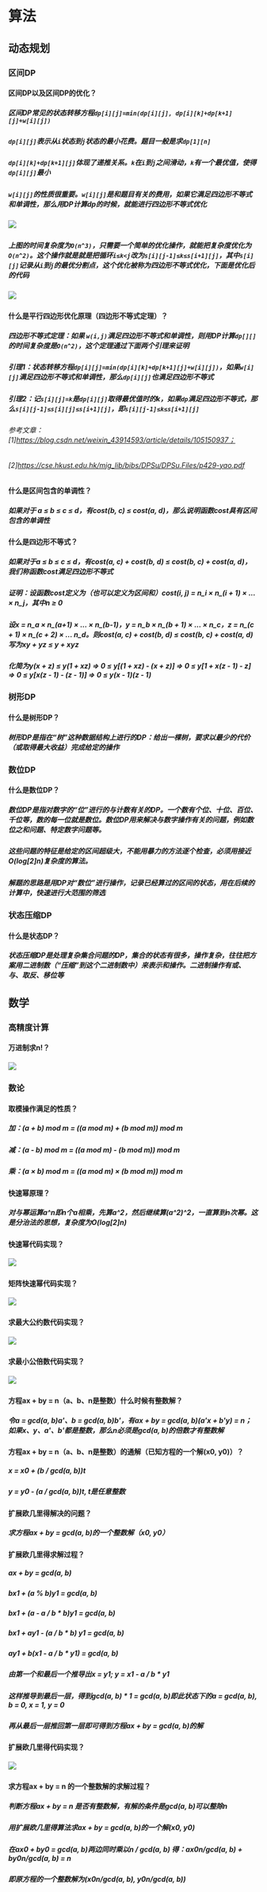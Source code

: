 # 算法

## 动态规划

### 区间DP

#### 区间DP以及区间DP的优化？

##### 区间DP常见的状态转移方程`dp[i][j]=min(dp[i][j], dp[i][k]+dp[k+1][j]+w[i][j])`

##### `dp[i][j]`表示从`i`状态到`j`状态的最小花费。题目一般是求`dp[1][n]`

##### `dp[i][k]+dp[k+1][j]`体现了递推关系。`k`在`i`到`j`之间滑动，`k`有一个最优值，使得`dp[i][j]`最小

##### `w[i][j]`的性质很重要。`w[i][j]`是和题目有关的费用，如果它满足四边形不等式和单调性，那么用DP计算dp的时候，就能进行四边形不等式优化

##### ![](https://gitee.com/mr-peng2333/image-storage/raw/master/img/20211113161131.png)

##### 上图的时间复杂度为`O(n^3)`，只需要一个简单的优化操作，就能把复杂度优化为`O(n^2)`。这个操作就是就是把循环`i≤k<j`改为`s[i][j-1]≤k≤s[i+1][j]`，其中`s[i][j]`记录从`i`到`j`的最优分割点，这个优化被称为四边形不等式优化，下面是优化后的代码

##### ![](https://gitee.com/mr-peng2333/image-storage/raw/master/img/20211113163834.png)

#### 什么是平行四边形优化原理（四边形不等式定理）？

##### 四边形不等式定理：如果 `w(i,j)`满足四边形不等式和单调性，则用DP计算`dp[][]`的时间复杂度是`O(n^2)`，这个定理通过下面两个引理来证明

##### 引理1：状态转移方程`dp[i][j]=min(dp[i][k]+dp[k+1][j]+w[i][j])`，如果`w[i][j]`满足四边形不等式和单调性，那么`dp[i][j]`也满足四边形不等式

##### 引理2：记`s[i][j]=k`是`dp[i][j]`取得最优值时的k，如果`dp`满足四边形不等式，那么`s[i][j-1]≤s[i][j]≤s[i+1][j]`，即`s[i][j-1]≤k≤s[i+1][j]`

###### 参考文章：[1]https://blog.csdn.net/weixin_43914593/article/details/105150937；

###### [2]https://cse.hkust.edu.hk/mjg_lib/bibs/DPSu/DPSu.Files/p429-yao.pdf

#### 什么是区间包含的单调性？

##### 如果对于 a  ≤ b  ≤ c  ≤ d，有cost(b, c)  ≤ cost(a, d)，那么说明函数cost具有区间包含的单调性

#### 什么是四边形不等式？

##### 如果对于a  ≤ b  ≤ c  ≤ d，有cost(a, c) + cost(b, d) ≤ cost(b, c) + cost(a, d)，我们称函数cost满足四边形不等式

##### 证明：设函数cost定义为（也可以定义为区间和）cost(i, j) = n_i × n\_(i + 1) × ... × n_j，其中n ≥ 0

##### 设x = n_a × n\_(a+1) × ... × n\_(b-1)，y = n_b × n\_(b + 1) × ... × n_c，z = n_(c + 1) × n\_(c + 2) × ... n_d。则cost(a, c) + cost(b, d) ≤ cost(b, c) + cost(a, d)写为xy + yz ≤ y + xyz

##### 化简为y(x + z) ≤ y(1 + xz) => 0 ≤ y[(1 + xz) - (x + z)] => 0 ≤ y[1 + x(z - 1) - z] => 0 ≤ y[x(z - 1) - (z - 1)] => 0 ≤ y(x - 1)(z - 1) 

### 树形DP

#### 什么是树形DP？

##### 树形DP是指在“树”这种数据结构上进行的DP：给出一棵树，要求以最少的代价（或取得最大收益）完成给定的操作

### 数位DP

#### 什么是数位DP？

##### 数位DP是指对数字的“位”进行的与计数有关的DP。一个数有个位、十位、百位、千位等，数的每一位就是数位。数位DP用来解决与数字操作有关的问题，例如数位之和问题、特定数字问题等。

##### 这些问题的特征是给定的区间超级大，不能用暴力的方法逐个检查，必须用接近O(log[2]n)复杂度的算法。

##### 解题的思路是用DP对“数位”进行操作，记录已经算过的区间的状态，用在后续的计算中，快速进行大范围的筛选

### 状态压缩DP

#### 什么是状态DP？

##### 状态压缩DP是处理复杂集合问题的DP，集合的状态有很多，操作复杂，往往把方案用二进制数（“压缩”到这个二进制数中）来表示和操作。二进制操作有或、与、取反、移位等

## 数学

### 高精度计算

#### 万进制求n!？

##### ![](https://gitee.com/mr-peng2333/image-storage/raw/master/img/20211122105456.png)

### 数论

#### 取模操作满足的性质？

##### 加：(a + b) mod m = ((a mod m) + (b mod m)) mod m

##### 减：(a - b) mod m = ((a mod m) - (b mod m)) mod m

##### 乘：(a × b) mod m = ((a mod m) × (b mod m)) mod m

#### 快速幂原理？

##### 对与幂运算a^n即n个a相乘，先算a^2，然后继续算(a^2)^2，一直算到n次幂。这是分治法的思想，复杂度为O(log[2]n)

#### 快速幂代码实现？

##### ![](https://gitee.com/mr-peng2333/image-storage/raw/master/img/20211123135515.png)

#### 矩阵快速幂代码实现？

##### ![](https://gitee.com/mr-peng2333/image-storage/raw/master/img/20211123140925.png)

#### 求最大公约数代码实现？

##### ![](https://gitee.com/mr-peng2333/image-storage/raw/master/img/20211125195315.png)

#### 求最小公倍数代码实现？

##### ![](https://gitee.com/mr-peng2333/image-storage/raw/master/img/20211125195624.png)

#### 方程ax + by = n（a、b、n是整数）什么时候有整数解？

##### 令a = gcd(a, b)a'、b = gcd(a, b)b'，有ax + by = gcd(a, b)(a'x + b'y) = n；如果x、y、a'、b'都是整数，那么n必须是gcd(a, b)的倍数才有整数解

#### 方程ax + by = n（a、b、n是整数）的通解（已知方程的一个解(x0, y0)）？

##### x = x0 + (b / gcd(a, b))t

##### y = y0 - (a / gcd(a, b))t, t是任意整数

#### 扩展欧几里得解决的问题？

##### 求方程ax + by = gcd(a, b)的一个整数解（x0, y0）

#### 扩展欧几里得求解过程？

##### ax + by = gcd(a, b)

##### bx1 + (a % b)y1 = gcd(a, b)

##### bx1 + (a - a / b * b)y1 = gcd(a, b)

##### bx1 + ay1 - (a / b * b) y1 = gcd(a, b)

##### ay1 + b(x1 - a / b * y1) = gcd(a, b)

##### 由第一个和最后一个推导出x = y1; y = x1 - a / b * y1

##### 这样推导到最后一层，得到gcd(a, b) * 1 = gcd(a, b)即此状态下的a = gcd(a, b), b = 0, x = 1, y = 0

##### 再从最后一层推回第一层即可得到方程ax + by = gcd(a, b)的解

#### 扩展欧几里得代码实现？

##### ![](https://gitee.com/mr-peng2333/image-storage/raw/master/img/20211125210221.png)

#### 求方程ax + by = n 的一个整数解的求解过程？

##### 判断方程ax + by = n 是否有整数解，有解的条件是gcd(a, b)可以整除n

##### 用扩展欧几里得算法求ax + by = gcd(a, b)的一个解(x0, y0)

##### 在ax0 + by0 = gcd(a, b)两边同时乘以n / gcd(a, b) 得：ax0n/gcd(a, b) + by0n/gcd(a, b) = n

##### 即原方程的一个整数解为(x0n/gcd(a, b), y0n/gcd(a, b))











